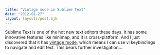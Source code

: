 ```yaml
---
title: "Vintage mode in Sublime Text"
date: "2012-01-27"
layout: layouts/post.njk
---
```


Sublime Text is one of the hot new text editors these days. It has some innovative features like minimap, and it is cross-platform. And I just discovered that it has [vintage mode](http://www.sublimetext.com/docs/2/vintage.html), which means I can use vi keybindings to navigate and edit text. This bears further investigation...

